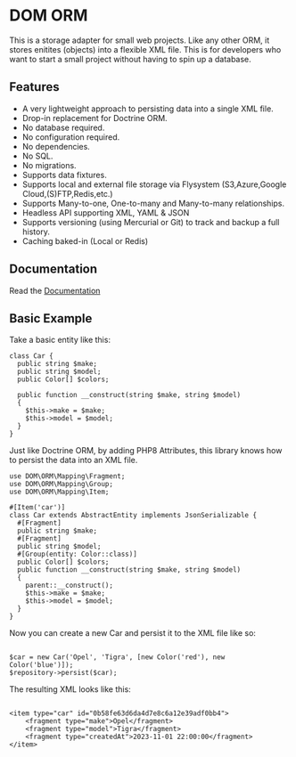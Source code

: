 # DOM ORM

This is a storage adapter for small web projects. Like any other ORM, it stores enitites (objects) into a flexible XML file. This is for developers who want to start a small project without having to spin up a database.

## Features

- A very lightweight approach to persisting data into a single XML file.
- Drop-in replacement for Doctrine ORM.
- No database required.
- No configuration required.
- No dependencies.
- No SQL.
- No migrations.
- Supports data fixtures.
- Supports local and external file storage via Flysystem (S3,Azure,Google Cloud,(S)FTP,Redis,etc.)
- Supports Many-to-one, One-to-many and Many-to-many relationships.
- Headless API supporting XML, YAML & JSON
- Supports versioning (using Mercurial or Git) to track and backup a full history.
- Caching baked-in (Local or Redis)

## Documentation

Read the [Documentation](https://linktodocumentation)

## Basic Example

Take a basic entity like this:

```
class Car {
  public string $make;
  public string $model;
  public Color[] $colors;

  public function __construct(string $make, string $model)
  {
    $this->make = $make;
    $this->model = $model;
  }
}
```

Just like Doctrine ORM, by adding PHP8 Attributes, this library knows how to persist the data into an XML file.

```
use DOM\ORM\Mapping\Fragment;
use DOM\ORM\Mapping\Group;
use DOM\ORM\Mapping\Item;

#[Item('car')]
class Car extends AbstractEntity implements JsonSerializable {
  #[Fragment]
  public string $make;
  #[Fragment]
  public string $model;
  #[Group(entity: Color::class)]
  public Color[] $colors;
  public function __construct(string $make, string $model)
  {
    parent::__construct();
    $this->make = $make;
    $this->model = $model;
  }
}

```

Now you can create a new Car and persist it to the XML file like so:

```

$car = new Car('Opel', 'Tigra', [new Color('red'), new Color('blue')]);
$repository->persist($car);

```

The resulting XML looks like this:

```

<item type="car" id="0b58fe63d6da4d7e8c6a12e39adf0bb4">
    <fragment type="make">Opel</fragment>
    <fragment type="model">Tigra</fragment>
    <fragment type="createdAt">2023-11-01 22:00:00</fragment>
</item>
```
